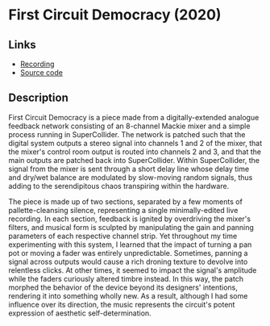 # First Circuit Democracy (2020)

## Links
* [Recording](https://soundcloud.com/ian-macdougald/the-first-circuit-democracy)
* [Source code](https://github.com/ianmacdougald/portfolio/blob/gh-pages/first_circuit_democracy.scd)

## Description

First Circuit Democracy is a piece made from a digitally-extended analogue feedback network consisting of an 8-channel Mackie mixer and a simple process running in SuperCollider. The network is patched such that the digital system outputs a stereo signal into channels 1 and 2 of the mixer, that the mixer's control room output is routed into channels 2 and 3, and that the main outputs are patched back into SuperCollider. Within SuperCollider, the signal from the mixer is sent through a short delay line whose delay time and dry/wet balance are modulated by slow-moving random signals, thus adding to the serendipitous chaos transpiring within the hardware. 

The piece is made up of two sections, separated by a few moments of pallette-cleansing silence, representing a single minimally-edited live recording. In each section, feedback is ignited by overdriving the mixer's filters, and musical form is sculpted by manipulating the gain and panning parameters of each respective channel strip. Yet throughout my time experimenting with this system, I learned that the impact of turning a pan pot or moving a fader was entirely unpredictable. Sometimes, panning a signal across outputs would cause a rich droning texture to devolve into relentless clicks. At other times, it seemed to impact the signal's amplitude while the faders curiously altered timbre instead. In this way, the patch morphed the behavior of the device beyond its designers' intentions, rendering it into something wholly new. As a result, although I had some influence over its direction, the music represents the circuit's potent expression of aesthetic self-determination.
